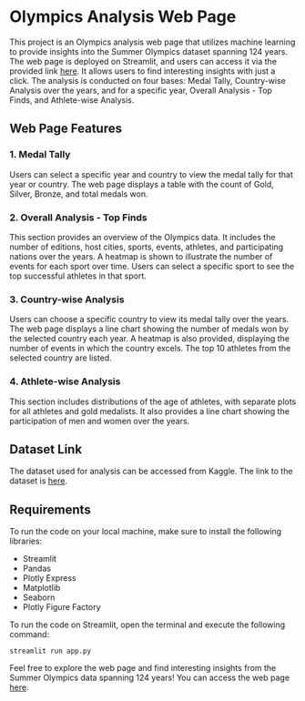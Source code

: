# Olympics Analysis Web Page

This project is an Olympics analysis web page that utilizes machine learning to provide insights into the Summer Olympics dataset spanning 124 years. The web page is deployed on Streamlit, and users can access it via the provided link [here](https://olympicsanalysis.streamlit.app/). It allows users to find interesting insights with just a click. The analysis is conducted on four bases: Medal Tally, Country-wise Analysis over the years, and for a specific year, Overall Analysis - Top Finds, and Athlete-wise Analysis.

## Web Page Features

### 1. Medal Tally
Users can select a specific year and country to view the medal tally for that year or country. The web page displays a table with the count of Gold, Silver, Bronze, and total medals won.

### 2. Overall Analysis - Top Finds
This section provides an overview of the Olympics data. It includes the number of editions, host cities, sports, events, athletes, and participating nations over the years. A heatmap is shown to illustrate the number of events for each sport over time. Users can select a specific sport to see the top successful athletes in that sport.

### 3. Country-wise Analysis
Users can choose a specific country to view its medal tally over the years. The web page displays a line chart showing the number of medals won by the selected country each year. A heatmap is also provided, displaying the number of events in which the country excels. The top 10 athletes from the selected country are listed.

### 4. Athlete-wise Analysis
This section includes distributions of the age of athletes, with separate plots for all athletes and gold medalists. It also provides a line chart showing the participation of men and women over the years.

## Dataset Link
The dataset used for analysis can be accessed from Kaggle. The link to the dataset is [here](https://www.kaggle.com/datasets/nitishsharma01/olympics-124-years-datasettill-2020).

## Requirements
To run the code on your local machine, make sure to install the following libraries:
- Streamlit
- Pandas
- Plotly Express
- Matplotlib
- Seaborn
- Plotly Figure Factory

To run the code on Streamlit, open the terminal and execute the following command:
```
streamlit run app.py
```

Feel free to explore the web page and find interesting insights from the Summer Olympics data spanning 124 years! You can access the web page [here](https://olympicsanalysis.streamlit.app/).
